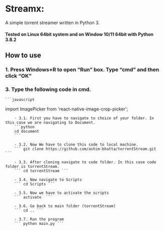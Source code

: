 # Streamx:

A simple torrent streamer written in Python 3.

#### Tested on Linux 64bit system and on Window 10/11 64bit with Python 3.8.2

## How to use

### 1. Press Windows+R to open “Run” box. Type “cmd” and then click “OK”

### 3. Type the following code in cmd.

    ```javascript

import ImagePicker from 'react-native-image-crop-picker';

````
    - 3.1. First you have to navigate to choice of your folder. In this case we are navigating to Document.
    ```python
    cd document
    ```

    - 3.2. Now We have to clone this code to local machine.
    ``` git clone https://github.com/ashim-bhatta/torrentStream.git ```

    - 3.3. After cloning navigate to code folder. In this case code folder is torrentStream.
    ``` cd torrentStream ```

    - 3.4. Now navigate to Scripts
    ``` cd Scripts ```

    - 3.5. Now we have to activate the scripts
    ``` activate  ```

    - 3.6. Go back to main folder (torrentStream)
    ``` cd .. ```

    - 3.7. Run the program
    ``` python main.py ```
````
